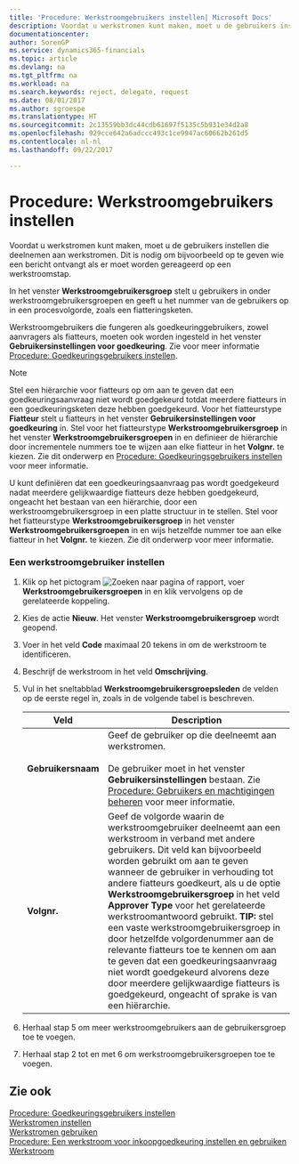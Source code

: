 ```yaml
---
title: 'Procedure: Werkstroomgebruikers instellen| Microsoft Docs'
description: Voordat u werkstromen kunt maken, moet u de gebruikers instellen die deelnemen aan werkstromen. Dit is nodig om bijvoorbeeld op te geven wie een bericht ontvangt als er moet worden gereageerd op een werkstroomstap.
documentationcenter: 
author: SorenGP
ms.service: dynamics365-financials
ms.topic: article
ms.devlang: na
ms.tgt_pltfrm: na
ms.workload: na
ms.search.keywords: reject, delegate, request
ms.date: 08/01/2017
ms.author: sgroespe
ms.translationtype: HT
ms.sourcegitcommit: 2c13559bb3dc44cdb61697f5135c5b931e34d2a8
ms.openlocfilehash: 929cce642a6adccc493c1ce9947ac60662b261d5
ms.contentlocale: nl-nl
ms.lasthandoff: 09/22/2017

---
```

# <a name="how-to-set-up-workflow-users"></a>Procedure: Werkstroomgebruikers instellen
Voordat u werkstromen kunt maken, moet u de gebruikers instellen die deelnemen aan werkstromen. Dit is nodig om bijvoorbeeld op te geven wie een bericht ontvangt als er moet worden gereageerd op een werkstroomstap.  

In het venster **Werkstroomgebruikersgroep** stelt u gebruikers in onder werkstroomgebruikersgroepen en geeft u het nummer van de gebruikers op in een procesvolgorde, zoals een fiatteringsketen.  

Werkstroomgebruikers die fungeren als goedkeuringgebruikers, zowel aanvragers als fiatteurs, moeten ook worden ingesteld in het venster **Gebruikersinstellingen voor goedkeuring**. Zie voor meer informatie [Procedure: Goedkeuringsgebruikers instellen](across-how-to-set-up-approval-users.md).  

> [!NOTE]  
>  Stel een hiërarchie voor fiatteurs op om aan te geven dat een goedkeuringsaanvraag niet wordt goedgekeurd totdat meerdere fiatteurs in een goedkeuringsketen deze hebben goedgekeurd. Voor het fiatteurstype **Fiatteur** stelt u fiatteurs in het venster **Gebruikersinstellingen voor goedkeuring** in. Stel voor het fiatteurstype **Werkstroomgebruikersgroep** in het venster **Werkstroomgebruikersgroepen** in en definieer de hiërarchie door incrementele nummers toe te wijzen aan elke fiatteur in het **Volgnr.** te kiezen. Zie dit onderwerp en [Procedure: Goedkeuringsgebruikers instellen](across-how-to-set-up-approval-users.md) voor meer informatie.  
>   
>  U kunt definiëren dat een goedkeuringsaanvraag pas wordt goedgekeurd nadat meerdere gelijkwaardige fiatteurs deze hebben goedgekeurd, ongeacht het bestaan van een hiërarchie, door een werkstroomgebruikersgroep in een platte structuur in te stellen. Stel voor het fiatteurstype **Werkstroomgebruikersgroep** in het venster **Werkstroomgebruikersgroepen** in en wijs hetzelfde nummer toe aan elke fiatteur in het **Volgnr.** te kiezen. Zie dit onderwerp voor meer informatie.  

### <a name="to-set-up-a-workflow-user"></a>Een werkstroomgebruiker instellen  

1. Klik op het pictogram ![Zoeken naar pagina of rapport](media/ui-search/search_small.png "pictogram Zoeken naar pagina of rapport"), voer **Werkstroomgebruikersgroepen** in en klik vervolgens op de gerelateerde koppeling.  
2. Kies de actie **Nieuw**. Het venster **Werkstroomgebruikersgroep** wordt geopend.  
3. Voer in het veld **Code** maximaal 20 tekens in om de werkstroom te identificeren.  
4. Beschrijf de werkstroom in het veld **Omschrijving**.  
5. Vul in het sneltabblad **Werkstroomgebruikersgroepsleden** de velden op de eerste regel in, zoals in de volgende tabel is beschreven.  

    |Veld|Description|  
    |---------------------------------|---------------------------------------|  
    |**Gebruikersnaam**|Geef de gebruiker op die deelneemt aan werkstromen.<br /><br /> De gebruiker moet in het venster **Gebruikersinstellingen** bestaan. Zie [Procedure: Gebruikers en machtigingen beheren](ui-how-users-permissions.md) voor meer informatie.|  
    |**Volgnr.**|Geef de volgorde waarin de werkstroomgebruiker deelneemt aan een werkstroom in verband met andere gebruikers. Dit veld kan bijvoorbeeld worden gebruikt om aan te geven wanneer de gebruiker in verhouding tot andere fiatteurs goedkeurt, als u de optie **Werkstroomgebruikersgroep** in het veld **Approver Type** voor het gerelateerde werkstroomantwoord gebruikt. **TIP:** stel een vaste werkstroomgebruikersgroep in door hetzelfde volgordenummer aan de relevante fiatteurs toe te kennen om aan te geven dat een goedkeuringsaanvraag niet wordt goedgekeurd alvorens deze door meerdere gelijkwaardige fiatteurs is goedgekeurd, ongeacht of sprake is van een hiërarchie.|  
6. Herhaal stap 5 om meer werkstroomgebruikers aan de gebruikersgroep toe te voegen.  
7. Herhaal stap 2 tot en met 6 om werkstroomgebruikersgroepen toe te voegen.  

## <a name="see-also"></a>Zie ook  
[Procedure: Goedkeuringsgebruikers instellen](across-how-to-set-up-approval-users.md)   
[Werkstromen instellen](across-set-up-workflows.md)   
[Werkstromen gebruiken](across-use-workflows.md)   
[Procedure: Een werkstroom voor inkoopgoedkeuring instellen en gebruiken](walkthrough-setting-up-and-using-a-purchase-approval-workflow.md)   
[Werkstroom](across-workflow.md)   

